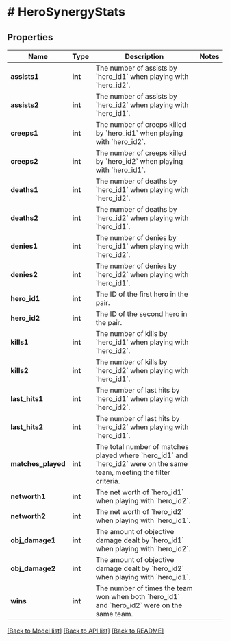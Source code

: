 # # HeroSynergyStats

## Properties

Name | Type | Description | Notes
------------ | ------------- | ------------- | -------------
**assists1** | **int** | The number of assists by &#x60;hero_id1&#x60; when playing with &#x60;hero_id2&#x60;. |
**assists2** | **int** | The number of assists by &#x60;hero_id2&#x60; when playing with &#x60;hero_id1&#x60;. |
**creeps1** | **int** | The number of creeps killed by &#x60;hero_id1&#x60; when playing with &#x60;hero_id2&#x60;. |
**creeps2** | **int** | The number of creeps killed by &#x60;hero_id2&#x60; when playing with &#x60;hero_id1&#x60;. |
**deaths1** | **int** | The number of deaths by &#x60;hero_id1&#x60; when playing with &#x60;hero_id2&#x60;. |
**deaths2** | **int** | The number of deaths by &#x60;hero_id2&#x60; when playing with &#x60;hero_id1&#x60;. |
**denies1** | **int** | The number of denies by &#x60;hero_id1&#x60; when playing with &#x60;hero_id2&#x60;. |
**denies2** | **int** | The number of denies by &#x60;hero_id2&#x60; when playing with &#x60;hero_id1&#x60;. |
**hero_id1** | **int** | The ID of the first hero in the pair. |
**hero_id2** | **int** | The ID of the second hero in the pair. |
**kills1** | **int** | The number of kills by &#x60;hero_id1&#x60; when playing with &#x60;hero_id2&#x60;. |
**kills2** | **int** | The number of kills by &#x60;hero_id2&#x60; when playing with &#x60;hero_id1&#x60;. |
**last_hits1** | **int** | The number of last hits by &#x60;hero_id1&#x60; when playing with &#x60;hero_id2&#x60;. |
**last_hits2** | **int** | The number of last hits by &#x60;hero_id2&#x60; when playing with &#x60;hero_id1&#x60;. |
**matches_played** | **int** | The total number of matches played where &#x60;hero_id1&#x60; and &#x60;hero_id2&#x60; were on the same team, meeting the filter criteria. |
**networth1** | **int** | The net worth of &#x60;hero_id1&#x60; when playing with &#x60;hero_id2&#x60;. |
**networth2** | **int** | The net worth of &#x60;hero_id2&#x60; when playing with &#x60;hero_id1&#x60;. |
**obj_damage1** | **int** | The amount of objective damage dealt by &#x60;hero_id1&#x60; when playing with &#x60;hero_id2&#x60;. |
**obj_damage2** | **int** | The amount of objective damage dealt by &#x60;hero_id2&#x60; when playing with &#x60;hero_id1&#x60;. |
**wins** | **int** | The number of times the team won when both &#x60;hero_id1&#x60; and &#x60;hero_id2&#x60; were on the same team. |

[[Back to Model list]](../../README.md#models) [[Back to API list]](../../README.md#endpoints) [[Back to README]](../../README.md)
